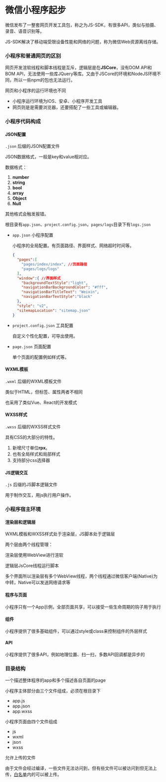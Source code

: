 # 微信小程序起步
微信发布了一整套网页开发工具包，称之为JS-SDK，有很多API，类似与拍摄、录音、语音识别等。

JS-SDK解决了移动端受限设备性能和网络的问题，称为微信Web资源离线存储。

### 小程序和普通网页的区别
网页开发渲软线程和脚本线程是互斥，逻辑层是在**JSCore**，没有DOM API和BOM API，无法使用一些库JQuery等库。又由于JSCore的环境和NodeJS环境不同，所以一些npm的包也无法运行。

网页和小程序的运行环境也不同

+ 小程序运行环境为IOS、安卓、小程序开发工具
+ 网页则是是需要浏览器，还要搭配了一些工具或编辑器。

### 小程序代码构成

#### JSON配置

`.json` 后缀的JSON配置文件

JSON数据格式，一般是key和value相对应。

数据格式：

1. **number**
2. **string**
3. **bool**
4. **array**
5. **Object**
6. **Null**

其他格式会触发报错。

根目录有`app.json`、`project.config.json`，`pages/logs`目录下有`logs.json`

+ `app.json` 小程序配置

  小程序的全局配置。有页面路径、界面样式、网络超时时间等。

  ```json
  {
    "pages":[
      "pages/index/index", //页面路径
      "pages/logs/logs"
    ],
    "window":{ //界面样式
      "backgroundTextStyle":"light",
      "navigationBarBackgroundColor": "#fff",
      "navigationBarTitleText": "Weixin",
      "navigationBarTextStyle":"black"
    },
    "style": "v2",
    "sitemapLocation": "sitemap.json"
  }

  ```

+ `project.config.json` 工具配置

  自定义个性化配置，可导出使用。

+ `page.json` 页面配置

  单个页面的配置例如样式等。

#### WXML模板

`.wxml` 后缀的WXML模板文件

类似于HTML，但标签、属性两者不相同

也采用了类似Vue、React的开发模式

#### WXSS样式
`.wxss` 后缀的WXSS样式文件

具有CSS的大部分的特性。

1. 新增尺寸单位**rpx**。
2. 也有全局样式和局部样式
3. 支持部分css选择器

#### JS逻辑交互
`.js` 后缀的JS脚本逻辑文件

用于制作交互，用js执行用户操作。

### 小程序宿主环境
#### 渲染层和逻辑层
WXML模板和WXSS样式处于渲染层，JS脚本处于逻辑层

两个层由两个线程管理：

渲染层使用WebView进行渲软

逻辑层JsCore线程运行脚本

多个界面所以渲染层有多个WebView线程，两个线程通过微信客户端(Native)为中转，Native可以发送网络请求等

#### 程序与页面
小程序只有一个App示例，全部页面共享，可以接受一些生命周期的钩子用于执行

#### 组件
小程序提供了很多基础组件，可以通过style或class来控制组件的外层样式

#### API
小程序提供了很多API，例如地理位置、扫一扫，多数API回调都是异步的

### 目录结构
一个描述整体程序的app和多个描述各自页面的page

小程序主体部分由三个文件组成，必须在根目录下

+ app.js
+ app.json
+ app.wxss

小程序页面由四个文件组成

+ js
+ wxml
+ json
+ wxss

允许上传的文件

由于文件会经过编译，一些文件无法访问到，但有些文件可以被访问到但无法上传，[白名单](https://developers.weixin.qq.com/miniprogram/dev/framework/structure.html)内的可以被上传。

